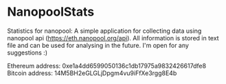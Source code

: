 # NanopoolStats
Statistics for nanopool:
    A simple application for collecting data using nanopool api (https://eth.nanopool.org/api).
    All information is stored in text file and can be used for analysing in the future.
    I'm open for any suggestions :)
    
Ethereum address: 0xe1a4dd6599050136c1db17975a9832426617dfe8
Bitcoin address: 14M5BH2eGLGLjDpgm4vu9iFfXe3rgg8E4b